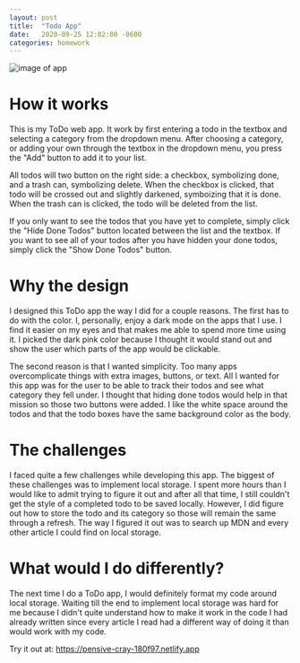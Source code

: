 ```yaml
---
layout: post
title:  "Todo App"
date:   2020-09-25 12:02:00 -0600
categories: homework
---
```


![image of app](https://dpenciso.github.io/blog/images/todoapp.jpg)

# How it works

This is my ToDo web app. It work by first entering a todo in the textbox and selecting a category from the dropdown menu. After choosing a category, or adding your own through the textbox in the dropdown menu, you press the "Add" button to add it to your list.

All todos will two button on the right side: a checkbox, symbolizing done, and a trash can, symbolizing delete. When the checkbox is clicked, that todo will be crossed out and slightly darkened, symboizing that it is done. When the trash can is clicked, the todo will be deleted from the list.

If you only want to see the todos that you have yet to complete, simply click the "Hide Done Todos" button located between the list and the textbox. If you want to see all of your todos after you have hidden your done todos, simply click the "Show Done Todos" button.

# Why the design

I designed this ToDo app the way I did for a couple reasons. The first has to do with the color. I, personally, enjoy a dark mode on the apps that I use. I find it easier on my eyes and that makes me able to spend more time using it. I picked the dark pink color because I thought it would stand out and show the user which parts of the app would be clickable.

The second reason is that I wanted simplicity. Too many apps overcomplicate things with extra images, buttons, or text. All I wanted for this app was for the user to be able to track their todos and see what category they fell under. I thought that hiding done todos would help in that mission so those two buttons were added. I like the white space around the todos and that the todo boxes have the same background color as the body.

# The challenges

I faced quite a few challenges while developing this app. The biggest of these challenges was to implement local storage. I spent more hours than I would like to admit trying to figure it out and after all that time, I still couldn't get the style of a completed todo to be saved locally. However, I did figure out how to store the todo and its category so those will remain the same through a refresh. The way I figured it out was to search up MDN and every other article I could find on local storage.

# What would I do differently?

The next time I do a ToDo app, I would definitely format my code around local storage. Waiting till the end to implement local storage was hard for me because I didn't quite understand how to make it work in the code I had already written since every article I read had a different way of doing it than would work with my code.

Try it out at: <a href="https://pensive-cray-180f97.netlify.app">https://pensive-cray-180f97.netlify.app<a>